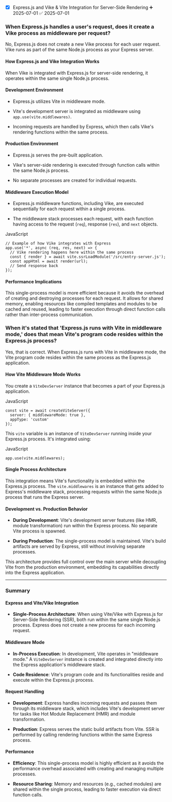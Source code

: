 - [x] Express.js and Vike & Vite Integration for Server-Side Rendering ➕ 2025-07-01 ✅ 2025-07-01

### When Express.js handles a user's request, does it create a Vike process as middleware per request?

No, Express.js does not create a new Vike process for each user request. Vike runs as part of the same Node.js process as your Express server.

#### How Express.js and Vike Integration Works

When Vike is integrated with Express.js for server-side rendering, it operates within the same single Node.js process.

#### Development Environment

- Express.js utilizes Vite in middleware mode.
    
- Vite's development server is integrated as middleware using `app.use(vite.middlewares)`.
    
- Incoming requests are handled by Express, which then calls Vike's rendering functions within the same process.
    

#### Production Environment

- Express.js serves the pre-built application.
    
- Vike's server-side rendering is executed through function calls within the same Node.js process.
    
- No separate processes are created for individual requests.
    

#### Middleware Execution Model

- Express.js middleware functions, including Vike, are executed sequentially for each request within a single process.
    
- The middleware stack processes each request, with each function having access to the request (`req`), response (`res`), and `next` objects.
    

JavaScript

```
// Example of how Vike integrates with Express
app.use('*', async (req, res, next) => {
  // Vike rendering happens here within the same process
  const { render } = await vite.ssrLoadModule('/src/entry-server.js');
  const appHtml = await render(url);
  // Send response back
});
```

#### Performance Implications

This single-process model is more efficient because it avoids the overhead of creating and destroying processes for each request. It allows for shared memory, enabling resources like compiled templates and modules to be cached and reused, leading to faster execution through direct function calls rather than inter-process communication.

### When it's stated that 'Express.js runs with Vite in middleware mode,' does that mean Vite's program code resides within the Express.js process?

Yes, that is correct. When Express.js runs with Vite in middleware mode, the Vite program code resides within the same process as the Express.js application.

#### How Vite Middleware Mode Works

You create a `ViteDevServer` instance that becomes a part of your Express.js application.

JavaScript

```
const vite = await createViteServer({
  server: { middlewareMode: true },
  appType: 'custom'
});
```

This `vite` variable is an instance of `ViteDevServer` running inside your Express.js process. It's integrated using:

JavaScript

```
app.use(vite.middlewares);
```

#### Single Process Architecture

This integration means Vite's functionality is embedded within the Express.js process. The `vite.middlewares` is an instance that gets added to Express's middleware stack, processing requests within the same Node.js process that runs the Express server.

#### Development vs. Production Behavior

- **During Development**: Vite's development server features (like HMR, module transformation) run within the Express process. No separate Vite process is spawned.
    
- **During Production**: The single-process model is maintained. Vite's build artifacts are served by Express, still without involving separate processes.
    

This architecture provides full control over the main server while decoupling Vite from the production environment, embedding its capabilities directly into the Express application.

---

### Summary

#### Express and Vite/Vike Integration

- **Single-Process Architecture**: When using Vite/Vike with Express.js for Server-Side Rendering (SSR), both run within the same single Node.js process. Express does not create a new process for each incoming request.
    

#### Middleware Mode

- **In-Process Execution**: In development, Vite operates in "middleware mode." A `ViteDevServer` instance is created and integrated directly into the Express application's middleware stack.
    
- **Code Residence**: Vite's program code and its functionalities reside and execute within the Express.js process.
    

#### Request Handling

- **Development**: Express handles incoming requests and passes them through its middleware stack, which includes Vite's development server for tasks like Hot Module Replacement (HMR) and module transformation.
    
- **Production**: Express serves the static build artifacts from Vite. SSR is performed by calling rendering functions within the same Express process.
    

#### Performance

- **Efficiency**: This single-process model is highly efficient as it avoids the performance overhead associated with creating and managing multiple processes.
    
- **Resource Sharing**: Memory and resources (e.g., cached modules) are shared within the single process, leading to faster execution via direct function calls.